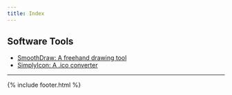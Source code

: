 ```yaml
---
title: Index
---
```


## Software Tools
* [SmoothDraw: A freehand drawing tool](smoothdraw/)
* [SimplyIcon: A .ico converter](simplyicon/)


-------------------------
{% include footer.html %}
